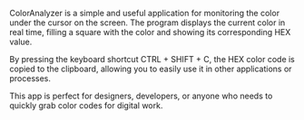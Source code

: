 ColorAnalyzer is a simple and useful application for monitoring the color under the cursor on the screen. The program displays the current color in real time, filling a square with the color and showing its corresponding HEX value.

By pressing the keyboard shortcut CTRL + SHIFT + C, the HEX color code is copied to the clipboard, allowing you to easily use it in other applications or processes.

This app is perfect for designers, developers, or anyone who needs to quickly grab color codes for digital work.

